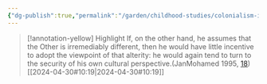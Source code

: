 ```yaml
---
{"dg-publish":true,"permalink":"/garden/childhood-studies/colonialism-in-terms-of-difference/","created":"2024-04-30T10:35:58.000+08:00","updated":"2024-07-31T16:21:34.000+08:00"}
---
```


> [!annotation-yellow] Highlight
>If, on the other hand, he
assumes that the Other is irremediably different, then he would have little incentive to adopt the viewpoint of that alterity: he would again tend to turn to the security of his own cultural perspective.(JanMohamed 1995, [18](zotero://open-pdf/library/items/AP4X9TIW?page=1&annotation=WYKLTJY5))
> [[2024-04-30#10:19\|2024-04-30#10:19]]

